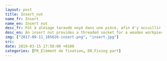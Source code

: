 ```yaml
---
layout: post
title: Insert_nut
name_fr: Insert
name_en: Insert nut
desc_fr: Fût à alésage taraudé noyé dans une pièce, afin d'y accuillir une vis qui permet la fixation d'une autre pièce à la première.
desc_en: An insert nut provides a threaded socket for a wooden workpiece, similar to a wall anchor. Insert nuts are inserted into a pre-drilled hole by one of two means&#58; screw in and hammer in. In both cases, the external protrusions bite into the wood, preventing the nut from either turning or pulling out.
img: ["2017-09-11_185626-insert.png", "insert.jpg"]
src: 
date: 2019-03-15 17:58:00 +0100
categories: [FR_Elément de fixation, EN_Fixing part]
---
```

